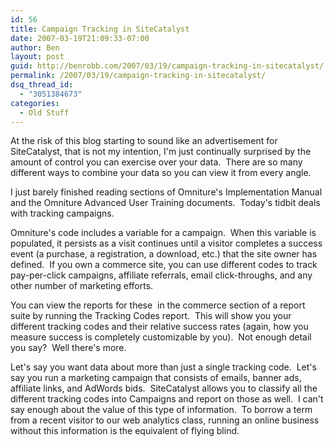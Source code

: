 ```yaml
---
id: 56
title: Campaign Tracking in SiteCatalyst
date: 2007-03-19T21:09:33-07:00
author: Ben
layout: post
guid: http://benrobb.com/2007/03/19/campaign-tracking-in-sitecatalyst/
permalink: /2007/03/19/campaign-tracking-in-sitecatalyst/
dsq_thread_id:
  - "3051384673"
categories:
  - Old Stuff
---
```

At the risk of this blog starting to sound like an advertisement for SiteCatalyst, that is not my intention, I'm just continually surprised by the amount of control you can exercise over your data.  There are so many different ways to combine your data so you can view it from every angle.

I just barely finished reading sections of Omniture's Implementation Manual and the Omniture Advanced User Training documents.  Today's tidbit deals with tracking campaigns.

Omniture's code includes a variable for a campaign.  When this variable is populated, it persists as a visit continues until a visitor completes a success event (a purchase, a registration, a download, etc.) that the site owner has defined.  If you own a commerce site, you can use different codes to track pay-per-click campaigns, affiliate referrals, email click-throughs, and any other number of marketing efforts.

You can view the reports for these  in the commerce section of a report suite by running the Tracking Codes report.  This will show you your different tracking codes and their relative success rates (again, how you measure success is completely customizable by you).  Not enough detail you say?  Well there's more.

Let's say you want data about more than just a single tracking code.  Let's say you run a marketing campaign that consists of emails, banner ads, affiliate links, and AdWords bids.  SiteCatalyst allows you to classify all the different tracking codes into Campaigns and report on those as well.  I can't say enough about the value of this type of information.  To borrow a term from a recent visitor to our web analytics class, running an online business without this information is the equivalent of flying blind.